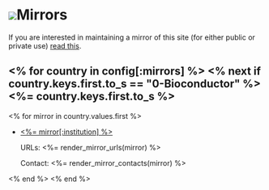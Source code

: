 ![](/images/icons/magnifier.gif)Mirrors
=======================================

If you are interested in maintaining a mirror of this site (for either
public or private use) [read this](mirror-how-to/).

<% for country in config[:mirrors] %>
  <% next if country.keys.first.to_s == "0-Bioconductor" %>
<%= country.keys.first.to_s %>
------------------------

<% for mirror in country.values.first %>
* [<%= mirror[:institution] %>](<%= mirror[:institution_url] %>)

  URLs: <%= render_mirror_urls(mirror) %>

  Contact: <%= render_mirror_contacts(mirror) %>

<% end %>
<% end %>
